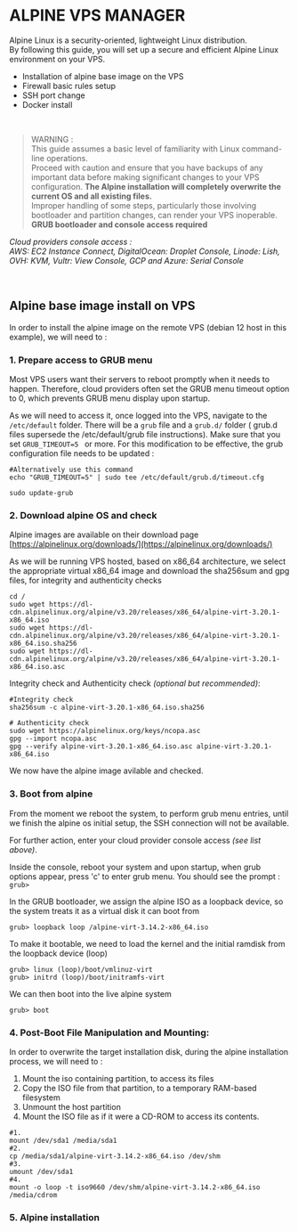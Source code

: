 # ALPINE VPS MANAGER

Alpine Linux is a security-oriented, lightweight Linux distribution.
<br>
By following this guide, you will set up a secure and efficient Alpine Linux environment on your VPS.

- Installation of alpine base image on the VPS
- Firewall basic rules setup
- SSH port change
- Docker install

<br>

> WARNING :\
This guide assumes a basic level of familiarity with Linux command-line operations.\
Proceed with caution and ensure that you have backups of any important data before making significant changes to your VPS configuration.
**The Alpine installation will completely overwrite the current OS and all existing files.**\
Improper handling of some steps, particularly those involving bootloader and partition changes, can render your VPS inoperable.\
**GRUB bootloader and console access required**
>

*Cloud providers console access : <br>
AWS: EC2 Instance Connect, DigitalOcean: Droplet Console, Linode: Lish, OVH: KVM,
Vultr: View Console, GCP and Azure: Serial Console*

<br>

## Alpine base image install on VPS

In order to install the alpine image on the remote VPS (debian 12 host in this example), we will need to :

### 1. Prepare access to GRUB menu 

Most VPS users want their servers to reboot promptly when it needs to happen. Therefore, cloud providers often set the GRUB menu timeout option to 0, which prevents GRUB menu display upon startup.

As we will need to access it, once logged into the VPS, navigate to the `/etc/default` folder.
There will be a `grub` file and a `grub.d/` folder ( grub.d files supersede the /etc/default/grub file instructions). Make sure that you set ```GRUB_TIMEOUT=5 ``` or more.
For this modification to be effective, the grub configuration file needs to be updated :

```
#Alternatively use this command
echo "GRUB_TIMEOUT=5" | sudo tee /etc/default/grub.d/timeout.cfg

sudo update-grub
```


### 2. Download alpine OS  and check

Alpine images are available on their download page [https://alpinelinux.org/downloads/](https://alpinelinux.org/downloads/)

As we will be running VPS hosted, based on x86_64 architecture, we select the appropriate virtual x86_64 image and download the sha256sum and gpg files, for integrity and authenticity checks

```
cd /
sudo wget https://dl-cdn.alpinelinux.org/alpine/v3.20/releases/x86_64/alpine-virt-3.20.1-x86_64.iso 
sudo wget https://dl-cdn.alpinelinux.org/alpine/v3.20/releases/x86_64/alpine-virt-3.20.1-x86_64.iso.sha256 
sudo wget https://dl-cdn.alpinelinux.org/alpine/v3.20/releases/x86_64/alpine-virt-3.20.1-x86_64.iso.asc
```

Integrity check and Authenticity check *(optional but recommended)*:

```
#Integrity check 
sha256sum -c alpine-virt-3.20.1-x86_64.iso.sha256

# Authenticity check
sudo wget https://alpinelinux.org/keys/ncopa.asc
gpg --import ncopa.asc 
gpg --verify alpine-virt-3.20.1-x86_64.iso.asc alpine-virt-3.20.1-x86_64.iso
```
We now have the alpine image avilable and checked.


### 3. Boot from alpine

From the moment we reboot the system, to perform grub menu entries, until we finish the alpine os initial setup, the SSH connection will not be available.

For further action, enter your cloud provider console access *(see list above)*.

Inside the console, reboot your system and upon startup, when grub options appear, press 'c' to enter grub menu.
You should see the prompt :\
`grub>`

In the GRUB bootloader, we assign the alpine ISO as a loopback device, so the system treats it as a virtual disk it can boot from

```grub> loopback loop /alpine-virt-3.14.2-x86_64.iso```

To make it bootable, we need to load the kernel and the initial ramdisk from the loopback device (loop)

```
grub> linux (loop)/boot/vmlinuz-virt
grub> initrd (loop)/boot/initramfs-virt
```

We can then boot into the live alpine system

`grub> boot`


### 4. Post-Boot File Manipulation and Mounting:

In order to overwrite the target installation disk, during the alpine installation process, we will need to :

1. Mount the iso containing partition, to access its files
2. Copy the ISO file from that partition, to a temporary RAM-based filesystem
3. Unmount the host partition
4. Mount the ISO file as if it were a CD-ROM to access its contents.


```
#1.
mount /dev/sda1 /media/sda1
#2.
cp /media/sda1/alpine-virt-3.14.2-x86_64.iso /dev/shm
#3.
umount /dev/sda1
#4.  
mount -o loop -t iso9660 /dev/shm/alpine-virt-3.14.2-x86_64.iso /media/cdrom
```

### 5. Alpine installation


